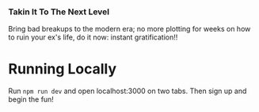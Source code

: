 ### Takin It To The Next Level

Bring bad breakups to the modern era; no more plotting for weeks on how to ruin your ex's life, do it now: instant gratification!!

# Running Locally

Run `npm run dev` and open localhost:3000 on two tabs. Then sign up and begin the fun!
